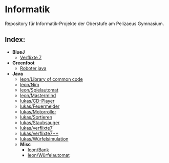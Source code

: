 # Informatik

Repository für Informatik-Projekte der Oberstufe am Pelizaeus Gymnasium.

## Index:
- **BlueJ**
  - [Verflixte 7](BlueJ/Verflixte%207)
- **Greenfoot**
  - [Roboter.java](Greenfoot/Roboter_Szenario/Roboter.java)
- **Java**
  - [leon/Library of common code](Java//src/main/java/xyz/wilzer/Common)
  - [leon/Nim](Java//src/main/java/xyz/wilzer/Nim)
  - [leon/Spielautomat](Java/src//main/java/xyz/wilzer/Spielautomat)
  - [leon/Mastermind](Java/src//main/java/xyz/wilzer/Mastermind)
  - [lukas/CD-Player](Java/src/main/java/info/langrock/CD-Player)
  - [lukas/Feuermelder](Java/src/main/java/info/langrock/Feuermelder)
  - [lukas/Motorroller](Java/src/main/java/info/langrock/Motorroller)
  - [lukas/Sortieren](Java/src/main/java/info/langrock/Sortieren)
  - [lukas/Staubsauger](Java/src/main/java/info/langrock/Staubsauger)
  - [lukas/verflixte7](Java/src/main/java/info/langrock/verflixte7)
  - [lukas/verflixte7++](Java/src/main/java/info/langrock/verflixte7_advanced)
  - [lukas/Würfelsimulation](Java/src/main/java/info/langrock/Würfelsimulation)
  - **Misc**
    - [leon/Bank](Java/src//main/java/xyz/wilzer/Spielautomat/Misc/Bank)
    - [leon/Würfelautomat](Java/src//main/java/xyz/wilzer/Spielautomat/Misc/diceAutomata)
